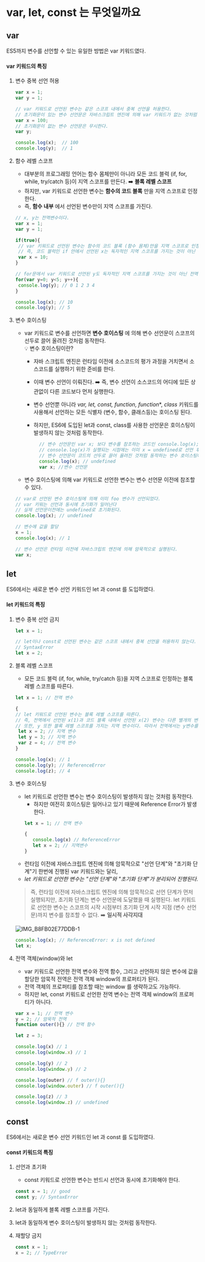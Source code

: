 # var, let, const 는 무엇일까요

## var

ES5까지 변수를 선언할 수 있는 유일한 방법은 var 키워드였다.

#### var 키워드의 특징
1. 변수 중복 선언 허용
   ```Javascript
   var x = 1;
   var y = 1;
   
   // var 키워드로 선언된 변수는 같은 스코프 내에서 중복 선언을 허용한다.
   // 초기화문이 있는 변수 선언문은 자바스크립트 엔진에 의해 var 키워드가 없는 것처럼 동작한다.
   var x = 100;
   // 초기화문이 없는 변수 선언문은 무시한다.
   var y;
   
   console.log(x);  // 100
   console.log(y);  // 1
   ```
 
2. 함수 레벨 스코프 
   - 대부분의 프로그래밍 언어는 함수 몸체만이 아니라 모든 코드 블럭 (if, for, while, try/catch 등)이 지역 스코프를 만든다. ➡️ **블록 레벨 스코프**
   - 하지만, var 키워드로 선언한 변수는 **함수의 코드 블록** 만을 지역 스코프로 인정한다.
   - 즉, **함수 내부** 에서 선언된 변수만이 지역 스코프를 가진다.
    
   ```Javascript
   // x, y는 전역변수이다.
   var x = 1;
   var y = 1;
   
   if(true){
    // var 키워드로 선언된 변수는 함수의 코드 블록 (함수 몸체)만을 지역 스코프로 인정한다.
    // 즉, 코드 블럭인 if 안에서 선언된 x는 독자적인 지역 스코프를 가지는 것이 아닌 전역변수로 선언된 x의 값을 덮어 씌운다.
    var x = 10;
   }
   
   // for문에서 var 키워드로 선언된 y도 독자적인 지역 스코프를 가지는 것이 아닌 전역변수로 선언된 y의 값을 덮어 씌운다.
   for(var y=0; y<5; y++){
    console.log(y); // 0 1 2 3 4
   }
   
   console.log(x); // 10
   console.log(y); // 5
    ```
   
3. 변수 호이스팅
    - var 키워드로 변수를 선언하면 **변수 호이스팅** 에 의해 변수 선언문이 스코프의 선두로 끌어 올려진 것처럼 동작한다.   
      💡 변수 호이스팅이란?
        - 자바 스크립트 엔진은 런타임 이전에 소스코드의 평가 과정을 거치면서 소스코드를 실행하기 위한 준비를 한다.
        - 이때 변수 선언이 이뤄진다. ➡️ 즉, 변수 선언이 소스코드의 어디에 있든 상관없이 다른 코드보다 먼저 실행한다.
        - 변수 선언뿐 아니라 *var, let, const, function, function**, *class* 키워드를 사용해서 선언하는 모든 식별자 (변수, 함수, 클래스등)는 호이스팅 된다.
        - 하지만, ES6에 도입된 let과 const, class를 사용한 선언문은 호이스팅이 발생하지 않는 것처럼 동작한다.
         
          ```javascript
            // 변수 선언문인 var x; 보다 변수를 참조하는 코드인 console.log(x);가 앞에 있지만,
            // console.log(x)가 실행되는 시점에는 이미 x = undefined로 선언 후 초기화돼있다.
            // 변수 선언문이 코드의 선두로 끌어 올려진 것처럼 동작하는 변수 호이스팅에 의해 Reference에러가 발생하지 않는다.
            console.log(x); // undefined
            var x; //변수 선언문
          ```
    - 변수 호이스팅에 의해 var 키워드로 선언한 변수는 변수 선언문 이전에 참조할 수 있다.
    
   ```Javascript
   // var로 선언된 변수 호이스팅에 의해 이미 foo 변수가 선언되었다.
   // var 키워는 선언과 동시에 초기화가 일어난다
   // 실제 선언문이전에는 undefined로 초기화된다.
   console.log(x); // undefined
   
   // 변수에 값을 할당
   x = 1;
   console.log(x); // 1
   
   // 변수 선언은 런타임 이전에 자바스크립트 엔진에 의해 암묵적으로 실행된다.
   var x;
   ```

## let

ES6에서는 새로운 변수 선언 키워드인 let 과 const 를 도입하였다.

#### let 키워드의 특징
1. 변수 중복 선언 금지
   ```Javascript
   let x = 1;
   
   // let이나 const로 선언된 변수는 같은 스코프 내에서 중복 선언을 허용하지 않는다.
   // SyntaxError
   let x = 2;
   ```

2. 블록 레벨 스코프 

   - 모든 코드 블럭 (if, for, while, try/catch 등)을 지역 스코프로 인정하는 블록 레벨 스코프를 따른다.
   ```javascript
   let x = 1; // 전역 변수
   
   {
   // let 키워드로 선언된 변수는 블록 레벨 스코프를 따른다.
   // 즉, 전역에서 선언된 x(1)과 코드 블록 내에서 선언된 x(2) 변수는 다른 별개의 변수다.
   // 또한, y 또한 블록 레벨 스코프를 가지는 지역 변수이다. 따라서 전역에서는 y변수를 참조할 수 없다.
    let x = 2; // 지역 변수
    let y = 3; // 지역 변수
    var z = 4; // 전역 변수
   }
   
   console.log(x); // 1
   console.log(y); // ReferenceError
   console.log(z); // 4
   ```
   
3. 변수 호이스팅
   - let 키워드로 선언한 변수는 변수 호이스팅이 발생하지 않는 것처럼 동작한다.
     - 하지만 여전히 호이스팅은 일어나고 있기 때문에 Reference Error가 발생한다.
     ```Javascript
     let x = 1; // 전역 변수
     
     {
        console.log(x) // ReferenceError
        let x = 2; // 지역변수
     }
     ```
   - 런타임 이전에 자바스크립트 엔진에 의해 암묵적으로 "선언 단계"와 "초기화 단계"기 한번에 진행된 var 키워드와는 달리,
   - *let 키워드로 선언한 변수는 "선언 단계"와 "초기화 단계"가 분리되어 진행된다.*
   > 즉, 런타임 이전에 자바스크립트 엔진에 의해 암묵적으로 선언 단계가 먼저 실행되지만, 초기화 단계는 변수 선언문에 도달했을 때 실행된다.
   > let 키워드로 선언한 변수는 스코프의 시작 시점부터 초기화 단계 시작 지점 (변수 선언문)까지 변수를 참조할 수 없다. ➡️ **일시적 사각지대**
   
   ![IMG_B8FB02E77DDB-1](https://user-images.githubusercontent.com/61952198/175774246-d13bfa05-301a-4156-996e-c7e1fd31dd7e.jpeg)
   
   ```Javascript
   console.log(x); // ReferenceError: x is not defined
   let x;
   ```
   
4. 전역 객체(window)와 let
   - var 키워드로 선언한 전역 변수와 전역 함수, 그리고 선언하지 않은 변수에 값을 할당한 암묵적 전역은 전역 객체 window의 프로퍼티가 된다.
   - 전역 객체의 프로퍼티를 참조할 때는 window 를 생략하고도 가능하다.
   - 하지만 let, const 키워드로 선언한 전역 변수는 전역 객체 window의 프로퍼티가 아니다.
   
   ```javascript
   var x = 1; // 전역 변수
   y = 2; // 암묵적 전역
   function outer(){} // 전역 함수
   
   let z = 3;
   
   console.log(x) // 1
   console.log(window.x) // 1
   
   console.log(y) // 2
   console.log(window.y) // 2
   
   console.log(outer) // f outer(){}
   console.log(window.outer) // f outer(){}
   
   console.log(z) // 3
   console.log(window.z) // undefined
   ```

## const

ES6에서는 새로운 변수 선언 키워드인 let 과 const 를 도입하였다.

#### const 키워드의 특징

1. 선언과 초기화
   - const 키워드로 선언한 변수는 반드시 선언과 동시에 초기화해야 한다.
   ```javascript
   const x = 1; // good
   const y; // SyntaxError
   ```
   
2. let과 동일하게 블록 레벨 스코프를 가진다.

3. let과 동일하게 변수 호이스팅이 발생하지 않는 것처럼 동작한다.

4. 재할당 금지
   ```javascript
   const x = 1;
   x = 2; // TypeError
   ```
